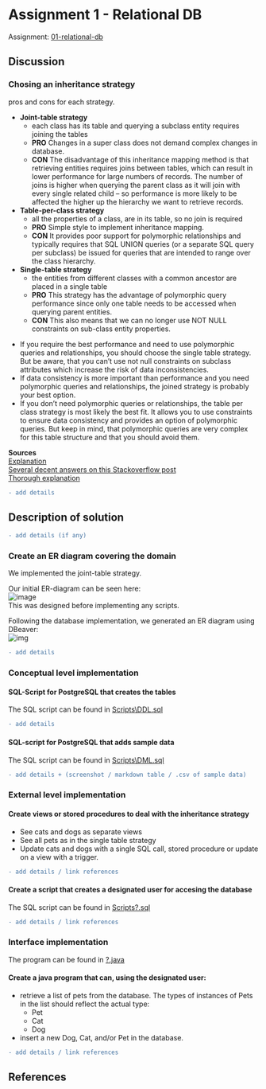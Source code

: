 # Assignment 1 - Relational DB

Assignment: [01-relational-db](01-relational-db.pdf)  

## Discussion

### Chosing an inheritance strategy  
pros and cons for each strategy.  
- **Joint-table strategy**
  - each class has its table and querying a subclass entity requires joining the tables  
  - **PRO** Changes in a super class does not demand complex changes in database.
  - **CON** The disadvantage of this inheritance mapping method is that retrieving entities requires joins between tables, which can result in lower performance for large numbers of records. The number of joins is higher when querying the parent class as it will join with every single related child – so performance is more likely to be affected the higher up the hierarchy we want to retrieve records.
- **Table-per-class strategy**
  - all the properties of a class, are in its table, so no join is required  
  - **PRO** Simple style to implement inheritance mapping. 
  - **CON** It provides poor support for polymorphic relationships and typically requires that SQL UNION queries (or a separate SQL query per subclass) be issued for queries that are intended to range over the class hierarchy.
- **Single-table strategy**
  - the entities from different classes with a common ancestor are placed in a single table  
  - **PRO** This strategy has the advantage of polymorphic query performance since only one table needs to be accessed when querying parent entities. 
  - **CON** This also means that we can no longer use NOT NULL constraints on sub-class entity properties.

* If you require the best performance and need to use polymorphic queries and relationships, you should choose the single table strategy. But be aware, that you can’t use not null constraints on subclass attributes which increase the risk of data inconsistencies.
* If data consistency is more important than performance and you need polymorphic queries and relationships, the joined strategy is probably your best option.
* If you don’t need polymorphic queries or relationships, the table per class strategy is most likely the best fit. It allows you to use constraints to ensure data consistency and provides an option of polymorphic queries. But keep in mind, that polymorphic queries are very complex for this table structure and that you should avoid them.

**Sources**  
[Explanation](https://www.baeldung.com/hibernate-inheritance)  
[Several decent answers on this Stackoverflow post](https://stackoverflow.com/questions/8162233/table-per-subclass-vs-table-per-concrete-class-in-hibernate)  
[Thorough explanation](https://thorben-janssen.com/complete-guide-inheritance-strategies-jpa-hibernate/)  

```diff
- add details
```
## Description of solution
```diff
- add details (if any)
```
### Create an ER diagram covering the domain
We implemented the joint-table strategy.

Our initial ER-diagram can be seen here:  
![image](https://user-images.githubusercontent.com/35559774/110286590-7b6e5a00-7fe5-11eb-8d53-00160460dfe4.png)  
This was designed before implementing any scripts.

Following the database implementation, we generated an ER diagram using DBeaver:  
![img](images/DBeaver_ER.png)
```diff
- add details
```

### Conceptual level implementation

#### SQL-Script for PostgreSQL that creates the tables
The SQL script can be found in [Scripts\DDL.sql](Scripts\DDL.sql)

```diff
- add details
```

#### SQL-script for PostgreSQL that adds sample data
The SQL script can be found in [Scripts\DML.sql](Scripts\DML.sql)

```diff
- add details + (screenshot / markdown table / .csv of sample data)
```

### External level implementation

#### Create views or stored procedures to deal with the inheritance strategy
- See cats and dogs as separate views
- See all pets as in the single table strategy
- Update cats and dogs with a single SQL call, stored procedure or update on a view with a trigger.
```diff
- add details / link references
```

#### Create a script that creates a designated user for accesing the database
The SQL script can be found in [Scripts\?.sql](Scripts\?.sql)
```diff
- add details / link references
```

### Interface implementation
The program can be found in [?.java](?.java)
#### Create a java program that can, using the designated user:

- retrieve a list of pets from the database. The types of instances of Pets
in the list should reflect the actual type:
  - Pet
  - Cat
  - Dog
- insert a new Dog, Cat, and/or Pet in the database.
```diff
- add details / link references
```

## References
